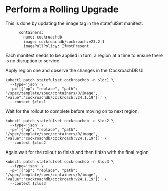 # Perform a Rolling Upgrade

This is done by updating the image tag in the statefulSet manifest.

```
      containers:
      - name: cockroachdb
        image: cockroachdb/cockroach:v23.2.1
        imagePullPolicy: IfNotPresent
```

Each manifest needs to be applied in turn, a region at a time to ensure there is no disruption to service.


Apply region one and observe the changes in the CockroachDB UI
```
kubectl patch statefulset cockroachdb -n $loc1 \
  --type='json' \
  -p='[{"op": "replace", "path": "/spec/template/spec/containers/0/image", "value":"cockroachdb/cockroach:v24.1.19"}]' \
  --context $clus1
```

Wait for the rollout to complete before moving on to next region.
```
kubectl patch statefulset cockroachdb -n $loc2 \
  --type='json' \
  -p='[{"op": "replace", "path": "/spec/template/spec/containers/0/image", "value":"cockroachdb/cockroach:v24.1.19"}]' \
  --context $clus2
```

Again wait for the rollout to finish and then finish with the final region
```
kubectl patch statefulset cockroachdb -n $loc3 \
  --type='json' \
  -p='[{"op": "replace", "path": "/spec/template/spec/containers/0/image", "value":"cockroachdb/cockroach:v24.1.19"}]' \
  --context $clus3
```